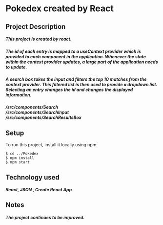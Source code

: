 # Pokedex created by React

## Project Description
##### This project is created by react. 
##### The id of each entry is mapped to a **useContext** provider which is provided to each component in the application. Whenever the state within the context provider updates, a large part of the application needs to update. 
##### A search box takes the input and filters the top 10 matches from the context provider. This filtered list is then used to provide a dropdown list. Selecting an entry changes the id and changes the displayed information. 

##### /src/components/Search <br> /src/components/SearchInput <br> /src/components/SearchResultsBox
## Setup
To run this project, install it locally using npm:

```
$ cd ../Pokedex
$ npm install
$ npm start
```
## Technology used
##### React, JSON , Create React App
## Notes
##### The project continues to be improved. 
